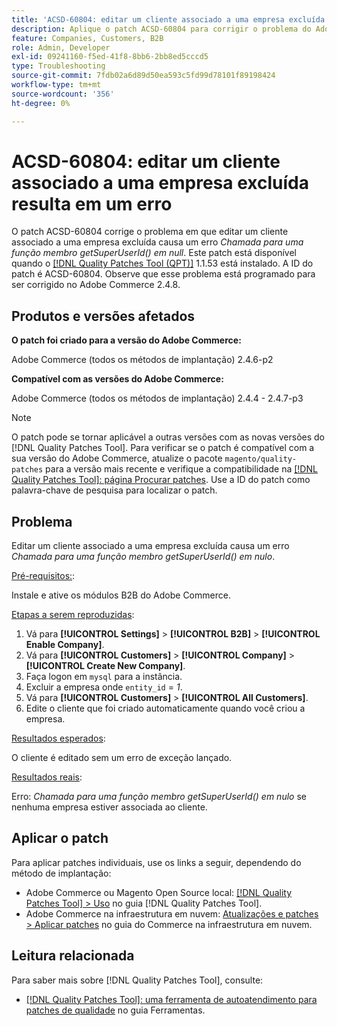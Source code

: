 ```yaml
---
title: 'ACSD-60804: editar um cliente associado a uma empresa excluída resulta em um erro'
description: Aplique o patch ACSD-60804 para corrigir o problema do Adobe Commerce em que editar um cliente associado a uma empresa excluída causa um erro *Chamada para uma função membro getSuperUserId() em null*.
feature: Companies, Customers, B2B
role: Admin, Developer
exl-id: 09241160-f5ed-41f8-8bb6-2bb8ed5cccd5
type: Troubleshooting
source-git-commit: 7fdb02a6d89d50ea593c5fd99d78101f89198424
workflow-type: tm+mt
source-wordcount: '356'
ht-degree: 0%

---
```


# ACSD-60804: editar um cliente associado a uma empresa excluída resulta em um erro

O patch ACSD-60804 corrige o problema em que editar um cliente associado a uma empresa excluída causa um erro *Chamada para uma função membro getSuperUserId() em null*. Este patch está disponível quando o [[!DNL Quality Patches Tool (QPT)]](/help/tools/quality-patches-tool/quality-patches-tool-to-self-serve-quality-patches.md) 1.1.53 está instalado. A ID do patch é ACSD-60804. Observe que esse problema está programado para ser corrigido no Adobe Commerce 2.4.8.

## Produtos e versões afetados

**O patch foi criado para a versão do Adobe Commerce:**

Adobe Commerce (todos os métodos de implantação) 2.4.6-p2

**Compatível com as versões do Adobe Commerce:**

Adobe Commerce (todos os métodos de implantação) 2.4.4 - 2.4.7-p3

>[!NOTE]
>
>O patch pode se tornar aplicável a outras versões com as novas versões do [!DNL Quality Patches Tool]. Para verificar se o patch é compatível com a sua versão do Adobe Commerce, atualize o pacote `magento/quality-patches` para a versão mais recente e verifique a compatibilidade na [[!DNL Quality Patches Tool]: página Procurar patches](https://experienceleague.adobe.com/tools/commerce-quality-patches/index.html?lang=pt-BR). Use a ID do patch como palavra-chave de pesquisa para localizar o patch.

## Problema

Editar um cliente associado a uma empresa excluída causa um erro *Chamada para uma função membro getSuperUserId() em nulo*.

<u>Pré-requisitos:</u>:

Instale e ative os módulos B2B do Adobe Commerce.

<u>Etapas a serem reproduzidas</u>:

1. Vá para **[!UICONTROL Settings]** > **[!UICONTROL B2B]** > **[!UICONTROL Enable Company]**.
1. Vá para **[!UICONTROL Customers]** > **[!UICONTROL Company]** > **[!UICONTROL Create New Company]**.
1. Faça logon em `mysql` para a instância.
1. Excluir a empresa onde `entity_id` = *1*.
1. Vá para **[!UICONTROL Customers]** > **[!UICONTROL All Customers]**.
1. Edite o cliente que foi criado automaticamente quando você criou a empresa.

<u>Resultados esperados</u>:

O cliente é editado sem um erro de exceção lançado.

<u>Resultados reais</u>:

Erro: *Chamada para uma função membro getSuperUserId() em nulo* se nenhuma empresa estiver associada ao cliente.

## Aplicar o patch

Para aplicar patches individuais, use os links a seguir, dependendo do método de implantação:

* Adobe Commerce ou Magento Open Source local: [[!DNL Quality Patches Tool] > Uso](/help/tools/quality-patches-tool/usage.md) no guia [!DNL Quality Patches Tool].
* Adobe Commerce na infraestrutura em nuvem: [Atualizações e patches > Aplicar patches](https://experienceleague.adobe.com/docs/commerce-cloud-service/user-guide/develop/upgrade/apply-patches.html?lang=pt-BR) no guia do Commerce na infraestrutura em nuvem.

## Leitura relacionada

Para saber mais sobre [!DNL Quality Patches Tool], consulte:

* [[!DNL Quality Patches Tool]: uma ferramenta de autoatendimento para patches de qualidade](/help/tools/quality-patches-tool/quality-patches-tool-to-self-serve-quality-patches.md) no guia Ferramentas.
